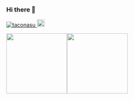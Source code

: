 ### Hi there 👋

<p align="left">
  <a href="https://github.com/taconasu/taconasu/">
    <img src="https://komarev.com/ghpvc/?username=taconasu" alt="taconasu" />
  </a>
  <a href="http://twitter.com/smichrDev">
    <img height="20" src="https://img.shields.io/twitter/follow/smichrDev?label=Twitter&logo=twitter&style=flat" />
  </a>
</p>

<!--
[github-readme-stats/readme_ja.md at master · anuraghazra/github-readme-stats](https://github.com/anuraghazra/github-readme-stats/blob/master/docs/readme_ja.md)
-->
<div style="display: flex; flex-wrap: nowrap;">
  <img align="center" height="160px" src="https://github-readme-stats.vercel.app/api?username=taconasu&theme=dracula" />
  <img align="center" height="160px" src="https://github-readme-stats.vercel.app/api/top-langs/?username=taconasu&layout=compact&theme=dracula" />
</div>

<!--
**taconasu/taconasu** is a ✨ _special_ ✨ repository because its `README.md` (this file) appears on your GitHub profile.

Here are some ideas to get you started:

- 🔭 I’m currently working on ...
- 🌱 I’m currently learning ...
- 👯 I’m looking to collaborate on ...
- 🤔 I’m looking for help with ...
- 💬 Ask me about ...
- 📫 How to reach me: ...
- 😄 Pronouns: ...
- ⚡ Fun fact: ...
-->
